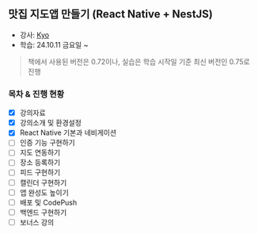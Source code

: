 ## 맛집 지도앱 만들기 (React Native + NestJS)

- 강사: [Kyo](https://www.inflearn.com/users/420582)
- 학습: 24.10.11 금요일 ~

> 책에서 사용된 버전은 0.72이나, 실습은 학습 시작일 기준 최신 버전인 0.75로 진행

### 목차 & 진행 현황

- [x] 강의자료
- [x] 강의소개 및 환경설정
- [x] React Native 기본과 네비게이션
- [ ] 인증 기능 구현하기
- [ ] 지도 연동하기
- [ ] 장소 등록하기
- [ ] 피드 구현하기
- [ ] 캘린더 구현하기
- [ ] 앱 완성도 높이기
- [ ] 배포 및 CodePush
- [ ] 백엔드 구현하기
- [ ] 보너스 강의
